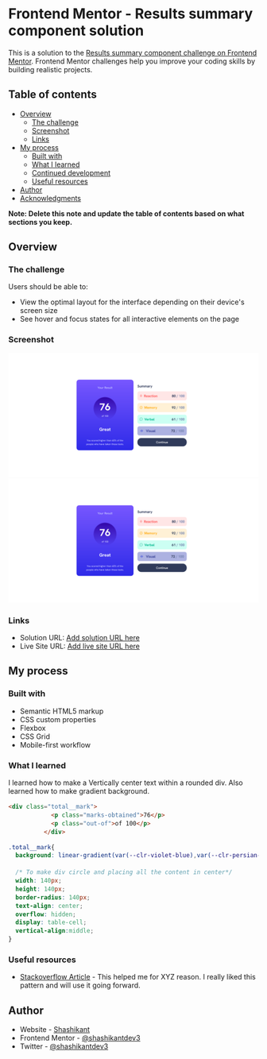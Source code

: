 # Frontend Mentor - Results summary component solution

This is a solution to the [Results summary component challenge on Frontend Mentor](https://www.frontendmentor.io/challenges/results-summary-component-CE_K6s0maV). Frontend Mentor challenges help you improve your coding skills by building realistic projects. 

## Table of contents

- [Overview](#overview)
  - [The challenge](#the-challenge)
  - [Screenshot](#screenshot)
  - [Links](#links)
- [My process](#my-process)
  - [Built with](#built-with)
  - [What I learned](#what-i-learned)
  - [Continued development](#continued-development)
  - [Useful resources](#useful-resources)
- [Author](#author)
- [Acknowledgments](#acknowledgments)

**Note: Delete this note and update the table of contents based on what sections you keep.**

## Overview

### The challenge

Users should be able to:

- View the optimal layout for the interface depending on their device's screen size
- See hover and focus states for all interactive elements on the page

### Screenshot

![](./Screenshot-DesktopView.png)
![](./Screenshot-DesktopView.png)

### Links

- Solution URL: [Add solution URL here](https://your-solution-url.com)
- Live Site URL: [Add live site URL here](https://your-live-site-url.com)

## My process

### Built with

- Semantic HTML5 markup
- CSS custom properties
- Flexbox
- CSS Grid
- Mobile-first workflow

### What I learned
I learned how to make a Vertically center text within a rounded div. Also learned how to make gradient background.


```html
<div class="total__mark">
            <p class="marks-obtained">76</p>
            <p class="out-of">of 100</p>
          </div>
```
```css
.total__mark{
  background: linear-gradient(var(--clr-violet-blue),var(--clr-persian-blue));
 
  /* To make div circle and placing all the content in center*/
  width: 140px;
  height: 140px;
  border-radius: 140px;
  text-align: center;
  overflow: hidden;
  display: table-cell;
  vertical-align:middle;
}
```


### Useful resources

- [Stackoverflow Article](https://stackoverflow.com/questions/21306741/vertically-center-text-within-a-rounded-div) - This helped me for XYZ reason. I really liked this pattern and will use it going forward.


## Author

- Website - [Shashikant](https://www.your-site.com)
- Frontend Mentor - [@shashikantdev3](https://www.frontendmentor.io/profile/shashikantdev3)
- Twitter - [@shashikantdev3](https://www.twitter.com/shashikantdev3)

